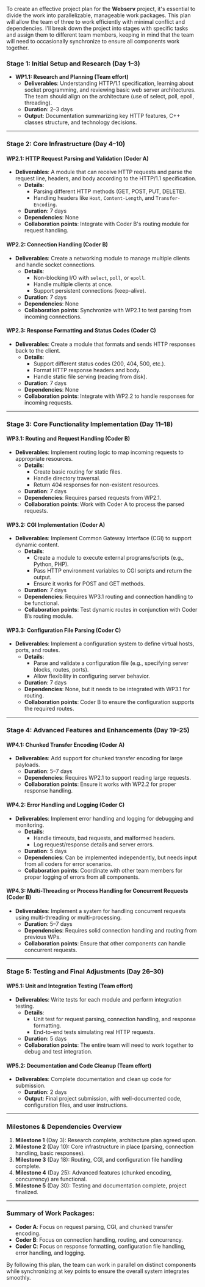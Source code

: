 To create an effective project plan for the **Webserv** project, it's essential to divide the work into parallelizable, manageable work packages. This plan will allow the team of three to work efficiently with minimal conflict and dependencies. I'll break down the project into stages with specific tasks and assign them to different team members, keeping in mind that the team will need to occasionally synchronize to ensure all components work together.

### **Stage 1: Initial Setup and Research (Day 1–3)**
- **WP1.1: Research and Planning (Team effort)**
  - **Deliverables**: Understanding HTTP/1.1 specification, learning about socket programming, and reviewing basic web server architectures. The team should align on the architecture (use of select, poll, epoll, threading).
  - **Duration**: 2–3 days
  - **Output**: Documentation summarizing key HTTP features, C++ classes structure, and technology decisions.

---

### **Stage 2: Core Infrastructure (Day 4–10)**

#### **WP2.1: HTTP Request Parsing and Validation (Coder A)**
- **Deliverables**: A module that can receive HTTP requests and parse the request line, headers, and body according to the HTTP/1.1 specification.
  - **Details**:
    - Parsing different HTTP methods (GET, POST, PUT, DELETE).
    - Handling headers like `Host`, `Content-Length`, and `Transfer-Encoding`.
  - **Duration**: 7 days
  - **Dependencies**: None
  - **Collaboration points**: Integrate with Coder B's routing module for request handling.

#### **WP2.2: Connection Handling (Coder B)**
- **Deliverables**: Create a networking module to manage multiple clients and handle socket connections.
  - **Details**:
    - Non-blocking I/O with `select`, `poll`, or `epoll`.
    - Handle multiple clients at once.
    - Support persistent connections (keep-alive).
  - **Duration**: 7 days
  - **Dependencies**: None
  - **Collaboration points**: Synchronize with WP2.1 to test parsing from incoming connections.

#### **WP2.3: Response Formatting and Status Codes (Coder C)**
- **Deliverables**: Create a module that formats and sends HTTP responses back to the client.
  - **Details**:
    - Support different status codes (200, 404, 500, etc.).
    - Format HTTP response headers and body.
    - Handle static file serving (reading from disk).
  - **Duration**: 7 days
  - **Dependencies**: None
  - **Collaboration points**: Integrate with WP2.2 to handle responses for incoming requests.

---

### **Stage 3: Core Functionality Implementation (Day 11–18)**

#### **WP3.1: Routing and Request Handling (Coder B)**
- **Deliverables**: Implement routing logic to map incoming requests to appropriate resources.
  - **Details**:
    - Create basic routing for static files.
    - Handle directory traversal.
    - Return 404 responses for non-existent resources.
  - **Duration**: 7 days
  - **Dependencies**: Requires parsed requests from WP2.1.
  - **Collaboration points**: Work with Coder A to process the parsed requests.

#### **WP3.2: CGI Implementation (Coder A)**
- **Deliverables**: Implement Common Gateway Interface (CGI) to support dynamic content.
  - **Details**:
    - Create a module to execute external programs/scripts (e.g., Python, PHP).
    - Pass HTTP environment variables to CGI scripts and return the output.
    - Ensure it works for POST and GET methods.
  - **Duration**: 7 days
  - **Dependencies**: Requires WP3.1 routing and connection handling to be functional.
  - **Collaboration points**: Test dynamic routes in conjunction with Coder B’s routing module.

#### **WP3.3: Configuration File Parsing (Coder C)**
- **Deliverables**: Implement a configuration system to define virtual hosts, ports, and routes.
  - **Details**:
    - Parse and validate a configuration file (e.g., specifying server blocks, routes, ports).
    - Allow flexibility in configuring server behavior.
  - **Duration**: 7 days
  - **Dependencies**: None, but it needs to be integrated with WP3.1 for routing.
  - **Collaboration points**: Coder B to ensure the configuration supports the required routes.

---

### **Stage 4: Advanced Features and Enhancements (Day 19–25)**

#### **WP4.1: Chunked Transfer Encoding (Coder A)**
- **Deliverables**: Add support for chunked transfer encoding for large payloads.
  - **Duration**: 5–7 days
  - **Dependencies**: Requires WP2.1 to support reading large requests.
  - **Collaboration points**: Ensure it works with WP2.2 for proper response handling.

#### **WP4.2: Error Handling and Logging (Coder C)**
- **Deliverables**: Implement error handling and logging for debugging and monitoring.
  - **Details**:
    - Handle timeouts, bad requests, and malformed headers.
    - Log request/response details and server errors.
  - **Duration**: 5 days
  - **Dependencies**: Can be implemented independently, but needs input from all coders for error scenarios.
  - **Collaboration points**: Coordinate with other team members for proper logging of errors from all components.

#### **WP4.3: Multi-Threading or Process Handling for Concurrent Requests (Coder B)**
- **Deliverables**: Implement a system for handling concurrent requests using multi-threading or multi-processing.
  - **Duration**: 5–7 days
  - **Dependencies**: Requires solid connection handling and routing from previous WPs.
  - **Collaboration points**: Ensure that other components can handle concurrent requests.

---

### **Stage 5: Testing and Final Adjustments (Day 26–30)**

#### **WP5.1: Unit and Integration Testing (Team effort)**
- **Deliverables**: Write tests for each module and perform integration testing.
  - **Details**:
    - Unit test for request parsing, connection handling, and response formatting.
    - End-to-end tests simulating real HTTP requests.
  - **Duration**: 5 days
  - **Collaboration points**: The entire team will need to work together to debug and test integration.

#### **WP5.2: Documentation and Code Cleanup (Team effort)**
- **Deliverables**: Complete documentation and clean up code for submission.
  - **Duration**: 2 days
  - **Output**: Final project submission, with well-documented code, configuration files, and user instructions.

---

### **Milestones & Dependencies Overview**

1. **Milestone 1** (Day 3): Research complete, architecture plan agreed upon.
2. **Milestone 2** (Day 10): Core infrastructure in place (parsing, connection handling, basic responses).
3. **Milestone 3** (Day 18): Routing, CGI, and configuration file handling complete.
4. **Milestone 4** (Day 25): Advanced features (chunked encoding, concurrency) are functional.
5. **Milestone 5** (Day 30): Testing and documentation complete, project finalized.

---

### **Summary of Work Packages:**
- **Coder A**: Focus on request parsing, CGI, and chunked transfer encoding.
- **Coder B**: Focus on connection handling, routing, and concurrency.
- **Coder C**: Focus on response formatting, configuration file handling, error handling, and logging.

By following this plan, the team can work in parallel on distinct components while synchronizing at key points to ensure the overall system integrates smoothly.
